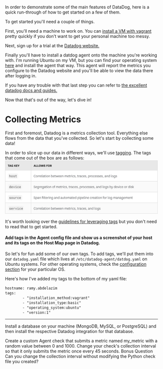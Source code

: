 In order to demonstrate some of the main features of DataDog, here is a quick run-through of how to get started on a few of them.

To get started you'll need a couple of things.

First, you'll need a machine to work on. You can [install a VM with vagrant](https://www.vagrantup.com/intro/getting-started/) pretty quickly if you don't want to get your personal machine too messy.

Next, sign up for a trial at the [Datadog website.](https://app.datadoghq.com/signup)

Finally you'll have to install a datdog agent onto the machine you're working with. I'm running Ubuntu on my VM, but you can find your operating system [here](https://app.datadoghq.com/account/settings#agent) and install the agent that way. This agent will report the metrics you configure to the Datadog website and you'll be able to view the data there after logging in. 

If you have any trouble with that last step you can refer to [the excellent datadog docs and guides.](https://docs.datadoghq.com/getting_started/agent/?tab=datadogussite)


Now that that's out of the way, let's dive in!

# Collecting Metrics


First and foremost, Datadog is a metrics collection tool. Everything else flows from the data that you've collected. So let's start by collecting some data!

In order to slice up our data in different ways, we'll use [tagging](https://docs.datadoghq.com/tagging/). The tags that come out of the box are as follows:
![default tags](./tags.png)

It's worth looking over the [guidelines for leveraging tags](https://docs.datadoghq.com/tagging/#defining-tags) but you don't need to read that to get started.

#### Add tags in the Agent config file and show us a screenshot of your host and its tags on the Host Map page in Datadog.

So let's for fun add some of our own tags. To add tags, we'll put them into our `datadog.yaml` file which lives at `/etc/datadog-agent/datdog.yaml` on Ubuntu systems. For other operating systems, check the [configuration section](https://docs.datadoghq.com/agent/basic_agent_usage/ubuntu/?tab=agentv6v7#configuration) for your particular OS.

Here's how I've added my tags to the bottom of my yaml file:

```
hostname: ramy.abdelazim
tags:
        - "installation_method:vagrant"
        - "installation_type:basic"
        - "operating_system:ubuntu"
        - "version:1"
```

---------------------------------------------------------------------------------------------------------------------------------------------------------------------------

Install a database on your machine (MongoDB, MySQL, or PostgreSQL) and then install the respective Datadog integration for that database.


Create a custom Agent check that submits a metric named my_metric with a random value between 0 and 1000.
Change your check's collection interval so that it only submits the metric once every 45 seconds.
Bonus Question Can you change the collection interval without modifying the Python check file you created?
